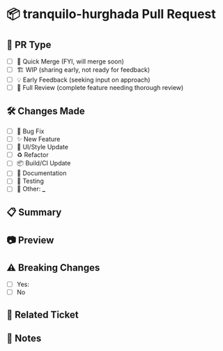 # 📦 tranquilo-hurghada Pull Request

## 🚀 PR Type

- [ ] 🔄 Quick Merge (FYI, will merge soon)
- [ ] 🏗️ WIP (sharing early, not ready for feedback)
- [ ] 💡 Early Feedback (seeking input on approach)
- [ ] 👀 Full Review (complete feature needing thorough review)

## 🛠️ Changes Made

- [ ] 🐛 Bug Fix
- [ ] ✨ New Feature
- [ ] 🎨 UI/Style Update
- [ ] ♻️ Refactor
- [ ] 📦 Build/CI Update
- [ ] 📝 Documentation
- [ ] 🧪 Testing
- [ ] 🔄 Other: **********\_**********

## 📋 Summary

## 📷 Preview

## ⚠️ Breaking Changes

- [ ] Yes:
- [ ] No

## 🔗 Related Ticket

## 📝 Notes

